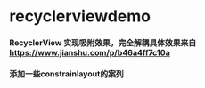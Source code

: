 # recyclerviewdemo

#### RecyclerView 实现吸附效果，完全解耦具体效果来自 https://www.jianshu.com/p/b46a4ff7c10a
#### 添加一些constrainlayout的案列
